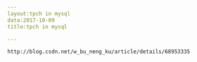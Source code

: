 ```yaml
---
layout:tpch in mysql
data:2017-10-09
title:tpch in mysql

---
```


```html
http://blog.csdn.net/w_bu_neng_ku/article/details/68953335
```
